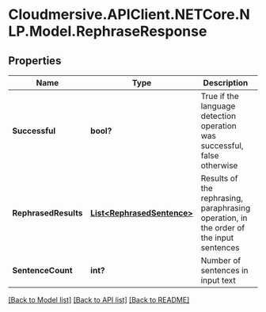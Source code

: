 # Cloudmersive.APIClient.NETCore.NLP.Model.RephraseResponse
## Properties

Name | Type | Description | Notes
------------ | ------------- | ------------- | -------------
**Successful** | **bool?** | True if the language detection operation was successful, false otherwise | [optional] 
**RephrasedResults** | [**List&lt;RephrasedSentence&gt;**](RephrasedSentence.md) | Results of the rephrasing, paraphrasing operation, in the order of the input sentences | [optional] 
**SentenceCount** | **int?** | Number of sentences in input text | [optional] 

[[Back to Model list]](../README.md#documentation-for-models) [[Back to API list]](../README.md#documentation-for-api-endpoints) [[Back to README]](../README.md)

